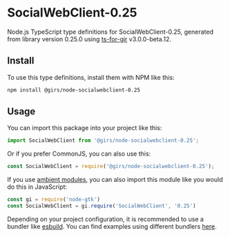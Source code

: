 
# SocialWebClient-0.25

Node.js TypeScript type definitions for SocialWebClient-0.25, generated from library version 0.25.0 using [ts-for-gir](https://github.com/gjsify/ts-for-gjs) v3.0.0-beta.12.

## Install

To use this type definitions, install them with NPM like this:
```bash
npm install @girs/node-socialwebclient-0.25
```

## Usage

You can import this package into your project like this:
```ts
import SocialWebClient from '@girs/node-socialwebclient-0.25';
```

Or if you prefer CommonJS, you can also use this:
```ts
const SocialWebClient = require('@girs/node-socialwebclient-0.25');
```

If you use [ambient modules](https://github.com/gjsify/ts-for-gir/tree/main/packages/cli#ambient-modules), you can also import this module like you would do this in JavaScript:

```ts
const gi = require('node-gtk')
const SocialWebClient = gi.require('SocialWebClient', '0.25')
```

Depending on your project configuration, it is recommended to use a bundler like [esbuild](https://esbuild.github.io/). You can find examples using different bundlers [here](https://github.com/gjsify/ts-for-gir/tree/main/examples).